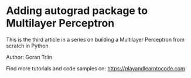 # Adding autograd package to Multilayer Perceptron

This is the third article in a series on building a Multilayer Perceptron from scratch in Python

Author:
Goran Trlin

Find more tutorials and code samples on:
https://playandlearntocode.com



